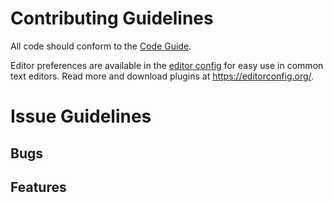 # Contributing Guidelines

All code should conform to the [Code Guide](https://github.com/enforcer32/Aatrox/blob/master/CODEGUIDE.md).

Editor preferences are available in the [editor config](https://github.com/enforcer32/Aatrox/blob/master/.editorconfig) for easy use in common text editors. Read more and download plugins at <https://editorconfig.org/>.

# Issue Guidelines
## Bugs
## Features

